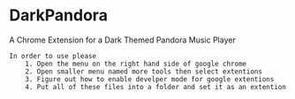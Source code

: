# DarkPandora
A Chrome Extension for a Dark Themed Pandora Music Player

	In order to use please
		1. Open the menu on the right hand side of google chrome
		2. Open smaller menu named more tools then select extentions
		3. Figure out how to enable develper mode for google extentions
		4. Put all of these files into a folder and set it as an extention
